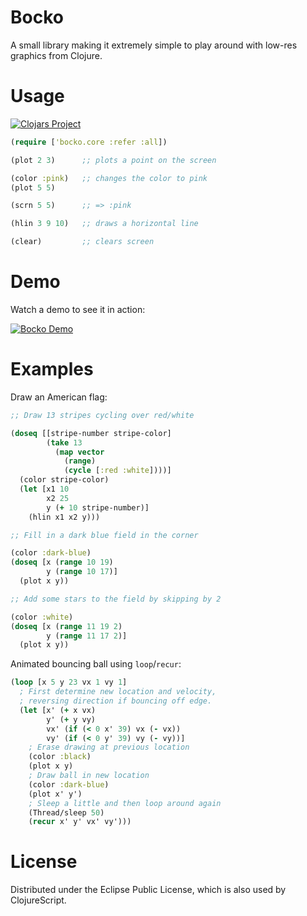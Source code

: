 # Bocko

A small library making it extremely simple to play around with low-res graphics from Clojure.

# Usage

[![Clojars Project](http://clojars.org/bocko/latest-version.svg)](http://clojars.org/bocko)

```clojure
(require ['bocko.core :refer :all])

(plot 2 3)      ;; plots a point on the screen

(color :pink)   ;; changes the color to pink
(plot 5 5)

(scrn 5 5)      ;; => :pink

(hlin 3 9 10)   ;; draws a horizontal line

(clear)         ;; clears screen
```

# Demo

Watch a demo to see it in action:

[![Bocko Demo](http://img.youtube.com/vi/piJPrP3BKIk/0.jpg)](http://www.youtube.com/watch?v=piJPrP3BKIk "Bocko Clojure simple graphics")

# Examples

Draw an American flag:
```clojure
;; Draw 13 stripes cycling over red/white

(doseq [[stripe-number stripe-color]
        (take 13
          (map vector
            (range)
            (cycle [:red :white])))]
  (color stripe-color)
  (let [x1 10
        x2 25
        y (+ 10 stripe-number)]
    (hlin x1 x2 y)))

;; Fill in a dark blue field in the corner

(color :dark-blue)
(doseq [x (range 10 19)
        y (range 10 17)]
  (plot x y))

;; Add some stars to the field by skipping by 2

(color :white)
(doseq [x (range 11 19 2)
        y (range 11 17 2)]
  (plot x y))
```

Animated bouncing ball using `loop`/`recur`:
```clojure
(loop [x 5 y 23 vx 1 vy 1]
  ; First determine new location and velocity,
  ; reversing direction if bouncing off edge.
  (let [x' (+ x vx)
        y' (+ y vy)
        vx' (if (< 0 x' 39) vx (- vx))
        vy' (if (< 0 y' 39) vy (- vy))]
    ; Erase drawing at previous location
    (color :black)
    (plot x y)
    ; Draw ball in new location
    (color :dark-blue)
    (plot x' y')
    ; Sleep a little and then loop around again
    (Thread/sleep 50)
    (recur x' y' vx' vy')))
```

# License

Distributed under the Eclipse Public License, which is also used by ClojureScript.
